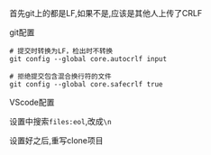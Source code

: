 首先git上的都是LF,如果不是,应该是其他人上传了CRLF

git配置

```
# 提交时转换为LF，检出时不转换
git config --global core.autocrlf input

# 拒绝提交包含混合换行符的文件
git config --global core.safecrlf true
```

VScode配置

设置中搜索`files:eol`,改成`\n`

设置好之后,重写clone项目

